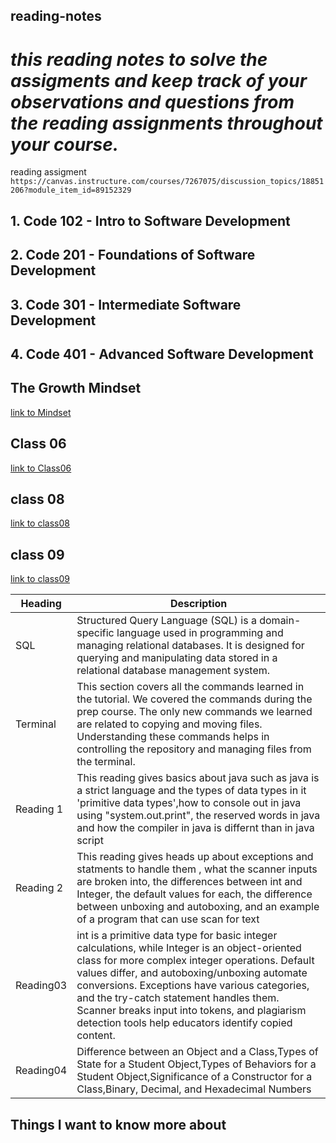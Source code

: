## **reading-notes**

# *this reading notes to solve the assigments and  keep track of your observations and questions from the reading assignments throughout your course.*

reading assigment `https://canvas.instructure.com/courses/7267075/discussion_topics/18851206?module_item_id=89152329`

## 1.  Code 102 - Intro to Software Development
## 2.  Code 201 - Foundations of Software Development
## 3. Code 301 - Intermediate Software Development
## 4. Code 401 - Advanced Software Development
## The Growth Mindset
[link to Mindset](./READMEMindset.md)
## Class 06

[link to Class06](./class06.md)

## class 08

[link to class08](./DRY.md)

## class 09

[link to class09](./HTTP.md)





| Heading  | Description                                                                                                  |
|----------|--------------------------------------------------------------------------------------------------------------|
| SQL      | Structured Query Language (SQL) is a domain-specific language used in programming and managing relational databases. It is designed for querying and manipulating data stored in a relational database management system. |
| Terminal | This section covers all the commands learned in the tutorial. We covered the commands during the prep course. The only new commands we learned are related to copying and moving files. Understanding these commands helps in controlling the repository and managing files from the terminal. |
Reading 1 | This reading gives basics about java such as java is a strict language and the types of data types in it 'primitive data types',how to console out in java using "system.out.print", the reserved words in java and how the compiler in java is differnt than in java script|
Reading 2 | This reading gives heads up about exceptions and statments to handle them , what the scanner inputs are broken into, the differences between int and Integer, the default values for each, the difference between unboxing and autoboxing, and an example of a program that can use scan for text|
Reading03 | int is a primitive data type for basic integer calculations, while Integer is an object-oriented class for more complex integer operations. Default values differ, and autoboxing/unboxing automate conversions. Exceptions have various categories, and the try-catch statement handles them. Scanner breaks input into tokens, and plagiarism detection tools help educators identify copied content.|
Reading04 |  Difference between an Object and a Class,Types of State for a Student Object,Types of Behaviors for a Student Object,Significance of a Constructor for a Class,Binary, Decimal, and Hexadecimal Numbers|








## Things I want to know more about 



